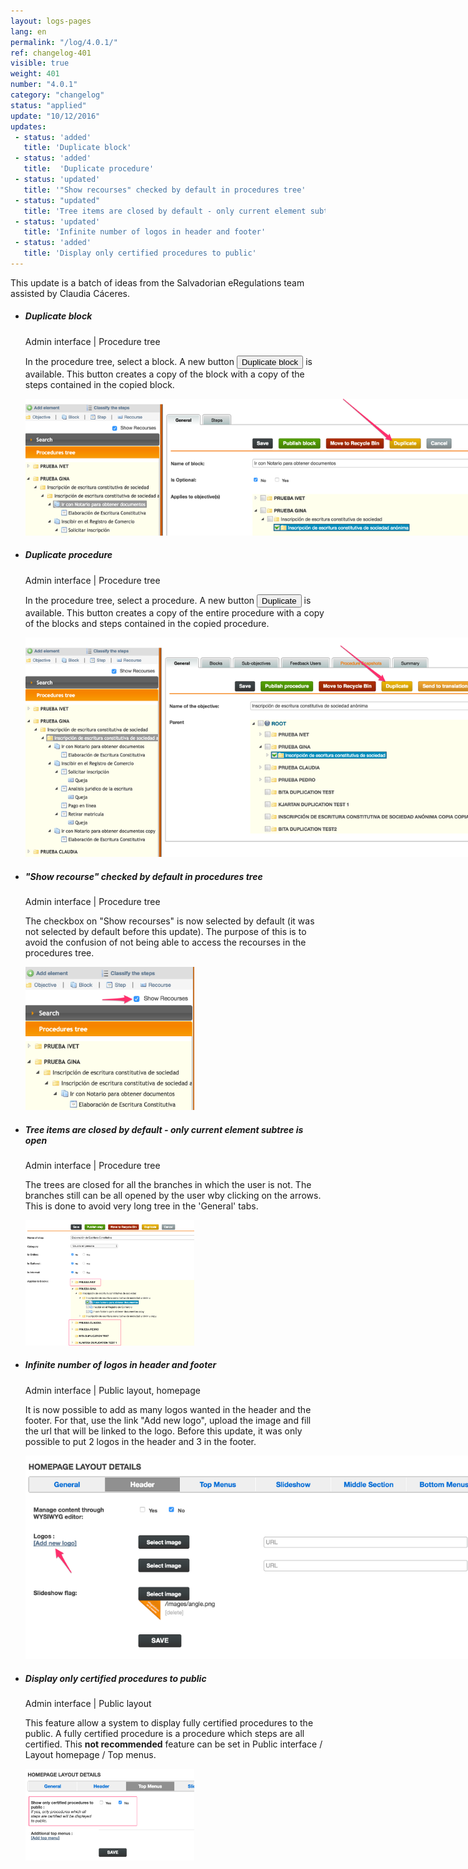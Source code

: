 ```yaml
---
layout: logs-pages
lang: en
permalink: "/log/4.0.1/"
ref: changelog-401
visible: true
weight: 401
number: "4.0.1"
category: "changelog"
status: "applied"
update: "10/12/2016"
updates:
 - status: 'added'
   title: 'Duplicate block'
 - status: 'added'
   title:  'Duplicate procedure'
 - status: 'updated'
   title: '"Show recourses" checked by default in procedures tree'
 - status: "updated"
   title: 'Tree items are closed by default - only current element subtree is open'
 - status: 'updated'
   title: 'Infinite number of logos in header and footer'
 - status: 'added'
   title: 'Display only certified procedures to public'
---
```


<p class="alert alert-warning">This update is a batch of ideas from the Salvadorian eRegulations team assisted by Claudia Cáceres.</p>
<ul class="list-view">
  <li>
    <h5>Duplicate block</h5>
    <p class="meta-data">Admin interface | Procedure tree</p>
    <p>In the procedure tree, select a block. A new button <button type="button" class="btn btn-xs btn-warning">Duplicate block</button> is available. This button creates a copy of the block with a copy of the steps contained in the copied block.</p>
    <a class="item" href="/images/log/duplicate-block.png"><img src="/images/log/duplicate-block.png" style="max-width: 800px;"></a>
  </li>

  <li>
    <h5>Duplicate procedure</h5>
    <p class="meta-data">Admin interface | Procedure tree</p>
    <p>In the procedure tree, select a procedure. A new button <button type="button" class="btn btn-xs btn-warning">Duplicate</button> is available. This button creates a copy of the entire procedure with a copy of the blocks and steps contained in the copied procedure.</p>
    <a class="item" href="/images/log/duplicate-procedure.png"><img src="/images/log/duplicate-procedure.png" style="max-width: 800px;"></a>
  </li>

  <li>
    <h5>"Show recourse" checked by default in procedures tree</h5>
    <p class="meta-data">Admin interface | Procedure tree</p>
    <p>The checkbox on "Show recourses" is now selected by default (it was not selected by default before this update). The purpose of this is to avoid the confusion of not being able to access the recourses in the procedures tree.</p>
    <a class="item" href="/images/log/show-recourses.png"><img src="/images/log/show-recourses.png" style="max-width: 270px;"></a>
  </li>
  <li>
    <h5>Tree items are closed by default - only current element subtree is open</h5>
    <p class="meta-data">Admin interface | Procedure tree</p>
    <p>The trees are closed for all the branches in which the user is not. The branches still can be all opened by the user wby clicking on the arrows. This is done to avoid very long tree in the 'General' tabs.</p>
    <a class="item" href="/images/log/tree-closed.png"><img src="/images/log/tree-closed.png" style="max-width: 270px;"></a>
  </li>

  <li>
    <h5>Infinite number of logos in header and footer</h5>
    <p class="meta-data">Admin interface | Public layout, homepage</p>
    <p>It is now possible to add as many logos wanted in the header and the footer. For that, use the link "Add new logo", upload the image and fill the url that will be linked to the logo. Before this update, it was only possible to put 2 logos in the header and 3 in the footer.</p>
    <a class="item" href="/images/log/add-logos.png"><img src="/images/log/add-logos.png"  style="max-width: 800px;"></a>
  </li>

  <li>
    <h5>Display only certified procedures to public</h5>
    <p class="meta-data">Admin interface | Public layout</p>
    <p>This feature allow a system to display fully certified procedures to the public. A fully certified procedure is a procedure which steps are all certified. This <strong>not recommended</strong> feature can be set in Public interface / Layout homepage / Top menus.</p>
    <a class="item" href="/images/log/show-only.png"><img src="/images/log/show-only.png"  style="max-width: 270px;"></a>
  </li>

</ul>
